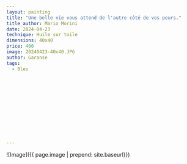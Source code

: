 ```yaml
---
layout: painting
title: "Une belle vie vous attend de l'autre côté de vos peurs." 
title_author: Mario Morini						                                                  
date: 2024-04-23
technique: Huile sur toile 
dimensions: 40x40
price: 400
image: 20240423-40x40.JPG 
author: Garanse
tags:
  - Bleu
  
  
  
  
  
  
  
  
  
  
  
  
---
```

![Image]({{ page.image | prepend: site.baseurl}})

